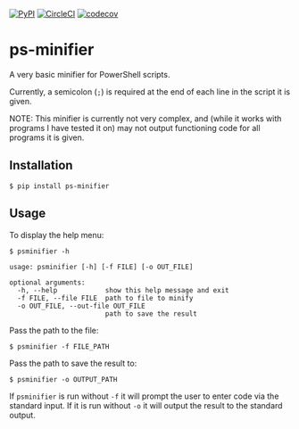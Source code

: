 [![PyPI](https://img.shields.io/pypi/v/ps-minifier.svg)](https://pypi.org/project/ps-minifier)
[![CircleCI](https://circleci.com/gh/Willumz/ps-minifier.svg?style=shield)](https://circleci.com/gh/Willumz/ps-minifier)
[![codecov](https://codecov.io/gh/Willumz/ps-minifier/branch/master/graph/badge.svg)](https://codecov.io/gh/Willumz/ps-minifier)

# ps-minifier
A very basic minifier for PowerShell scripts.

Currently, a semicolon (`;`) is required at the end of each line in the script it is given.

NOTE: This minifier is currently not very complex, and (while it works with programs I have tested it on) may not output functioning code for all programs it is given.

## Installation
```$ pip install ps-minifier```

## Usage
To display the help menu:

```$ psminifier -h```


```
usage: psminifier [-h] [-f FILE] [-o OUT_FILE]

optional arguments:
  -h, --help            show this help message and exit
  -f FILE, --file FILE  path to file to minify
  -o OUT_FILE, --out-file OUT_FILE
                        path to save the result
```

Pass the path to the file:

```$ psminifier -f FILE_PATH```

Pass the path to save the result to:

```$ psminifier -o OUTPUT_PATH```

If `psminifier` is run without `-f` it will prompt the user to enter code via the standard input.
If it is run without `-o` it will output the result to the standard output.